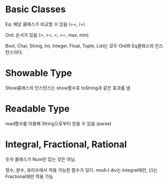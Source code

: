 # Basic Classes
Eq: 해당 클래스가 비교할 수 있음 (==, /=)

Ord: 순서가 있음 (>, >=, <, <=, max, min)

Bool, Char, String, Int, Integer, Float, Tuple, List는 모두
Ord와 Eq클래스의 인스턴스이다.


# Showable Type
Show클래스의 인스턴스는 show함수로 toString과 같은 효과를 냄

# Readable Type
read함수를 이용해 String으로부터 얻을 수 있음 (parse)

# Integral, Fractional, Rational
숫자 클래스가 Num만 있는 것은 아님.

정수, 분수, 유리수에서 적용 가능한  함수가 있다.
mod나 div는 Integral에만, (/)는 Fractional에만 적용 가능

